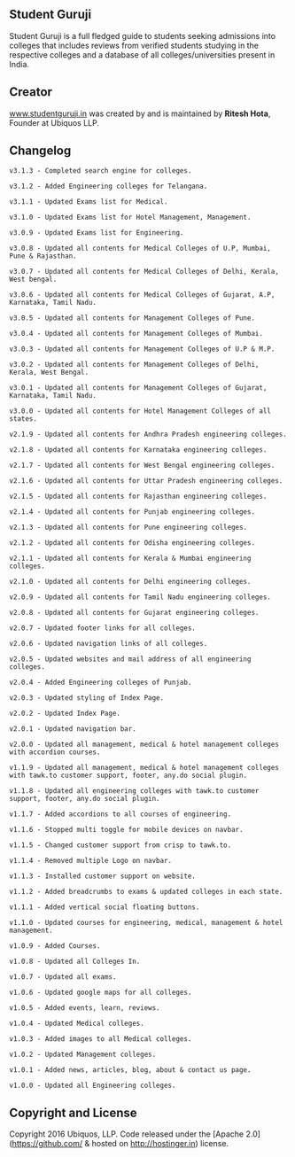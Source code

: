 ## Student Guruji

Student Guruji is a full fledged guide to students seeking admissions into colleges that includes reviews from verified students studying in the respective colleges and a database of all colleges/universities present in India.

## Creator

www.studentguruji.in was created by and is maintained by **Ritesh Hota**, Founder at Ubiquos LLP.

## Changelog

    v3.1.3 - Completed search engine for colleges.
    
    v3.1.2 - Added Engineering colleges for Telangana.
    
    v3.1.1 - Updated Exams list for Medical.
    
    v3.1.0 - Updated Exams list for Hotel Management, Management.
    
    v3.0.9 - Updated Exams list for Engineering.
    
    v3.0.8 - Updated all contents for Medical Colleges of U.P, Mumbai, Pune & Rajasthan.
    
    v3.0.7 - Updated all contents for Medical Colleges of Delhi, Kerala, West bengal.
    
    v3.0.6 - Updated all contents for Medical Colleges of Gujarat, A.P, Karnataka, Tamil Nadu.
    
    v3.0.5 - Updated all contents for Management Colleges of Pune.
    
    v3.0.4 - Updated all contents for Management Colleges of Mumbai.
    
    v3.0.3 - Updated all contents for Management Colleges of U.P & M.P.
    
    v3.0.2 - Updated all contents for Management Colleges of Delhi, Kerala, West Bengal.
    
    v3.0.1 - Updated all contents for Management Colleges of Gujarat, Karnataka, Tamil Nadu.
    
    v3.0.0 - Updated all contents for Hotel Management Colleges of all states.
    
    v2.1.9 - Updated all contents for Andhra Pradesh engineering colleges.
    
    v2.1.8 - Updated all contents for Karnataka engineering colleges.
    
    v2.1.7 - Updated all contents for West Bengal engineering colleges.
    
    v2.1.6 - Updated all contents for Uttar Pradesh engineering colleges.
    
    v2.1.5 - Updated all contents for Rajasthan engineering colleges.
    
    v2.1.4 - Updated all contents for Punjab engineering colleges.
    
    v2.1.3 - Updated all contents for Pune engineering colleges.
    
    v2.1.2 - Updated all contents for Odisha engineering colleges.
    
    v2.1.1 - Updated all contents for Kerala & Mumbai engineering colleges.
    
    v2.1.0 - Updated all contents for Delhi engineering colleges.
    
    v2.0.9 - Updated all contents for Tamil Nadu engineering colleges.
    
    v2.0.8 - Updated all contents for Gujarat engineering colleges.
    
    v2.0.7 - Updated footer links for all colleges.
    
    v2.0.6 - Updated navigation links of all colleges.
    
    v2.0.5 - Updated websites and mail address of all engineering colleges.
    
    v2.0.4 - Added Engineering colleges of Punjab.
    
    v2.0.3 - Updated styling of Index Page.
    
    v2.0.2 - Updated Index Page.
    
    v2.0.1 - Updated navigation bar.

    v2.0.0 - Updated all management, medical & hotel management colleges with accordion courses.

    v1.1.9 - Updated all management, medical & hotel management colleges with tawk.to customer support, footer, any.do social plugin.

    v1.1.8 - Updated all engineering colleges with tawk.to customer support, footer, any.do social plugin.

    v1.1.7 - Added accordions to all courses of engineering.

    v1.1.6 - Stopped multi toggle for mobile devices on navbar.

    v1.1.5 - Changed customer support from crisp to tawk.to.

    v1.1.4 - Removed multiple Logo on navbar.

    v1.1.3 - Installed customer support on website.

    v1.1.2 - Added breadcrumbs to exams & updated colleges in each state.

    v1.1.1 - Added vertical social floating buttons.

    v1.1.0 - Updated courses for engineering, medical, management & hotel management.

    v1.0.9 - Added Courses.

    v1.0.8 - Updated all Colleges In.

    v1.0.7 - Updated all exams.

    v1.0.6 - Updated google maps for all colleges.

    v1.0.5 - Added events, learn, reviews.

    v1.0.4 - Updated Medical colleges.

    v1.0.3 - Added images to all Medical colleges.

    v1.0.2 - Updated Management colleges.

    v1.0.1 - Added news, articles, blog, about & contact us page.

    v1.0.0 - Updated all Engineering colleges.

## Copyright and License

Copyright 2016 Ubiquos, LLP. Code released under the [Apache 2.0](https://github.com/ & hosted on http://hostinger.in) license.